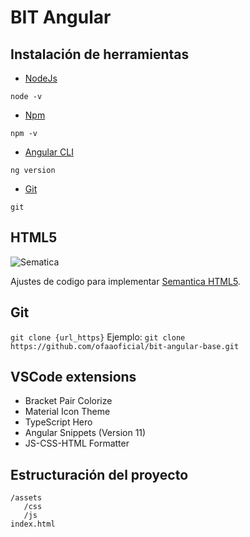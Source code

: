 # BIT Angular

## Instalación de herramientas
* [NodeJs](https://nodejs.org/es/)

`node -v`
* [Npm](https://www.npmjs.com/)

`npm -v`
* [Angular CLI](https://cli.angular.io/)

`ng version`

* [Git](https://git-scm.com/downloads)

`git `


## HTML5
![Sematica](https://miro.medium.com/max/1124/0*X7MpwofsIa7mO2HG.)

Ajustes de codigo para implementar [Semantica HTML5](https://www.arkaitzgarro.com/html5/capitulo-2.html).

## Git
` git clone {url_https} `
Ejemplo:
` git clone https://github.com/ofaaoficial/bit-angular-base.git `

## VSCode extensions
* Bracket Pair Colorize
* Material Icon Theme
* TypeScript Hero
* Angular Snippets (Version 11)
* JS-CSS-HTML Formatter


## Estructuración del proyecto

```files
/assets
   /css
   /js
index.html
```
